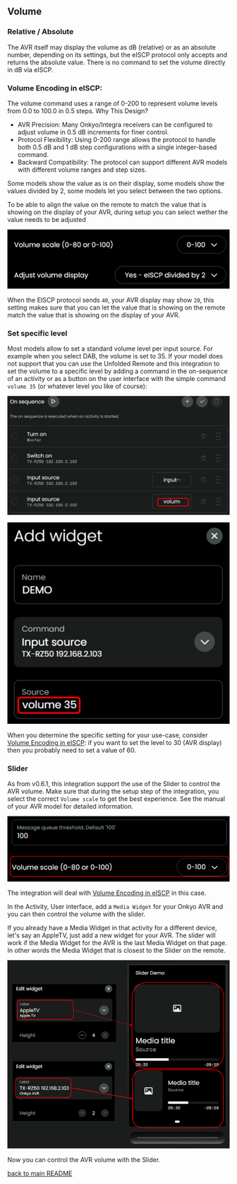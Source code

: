 ## Volume

### Relative / Absolute

The AVR itself may display the volume as dB (relative) or as an absolute number, depending on its settings, but the eISCP protocol only accepts and returns the absolute value. There is no command to set the volume directly in dB via eISCP.

### Volume Encoding in eISCP:

The volume command uses a range of 0-200 to represent volume levels from 0.0 to 100.0 in 0.5 steps. Why This Design?

- AVR Precision: Many Onkyo/Integra receivers can be configured to adjust volume in 0.5 dB increments for finer control.
- Protocol Flexibility: Using 0-200 range allows the protocol to handle both 0.5 dB and 1 dB step configurations with a single integer-based command.
- Backward Compatibility: The protocol can support different AVR models with different volume ranges and step sizes.

Some models show the value as is on their display, some models show the values divided by 2, some models let you select between the two options.

To be able to align the value on the remote to match the value that is showing on the display of your AVR, during setup you can select wether the value needs to be adjusted

![](../screenshots/adjust-volume-display.png)

When the EISCP protocol sends `40`, your AVR display may show `20`, this setting makes sure that you can let the value that is showing on the remote match the value that is showing on the display of your AVR.

### Set specific level

Most models allow to set a standard volume level per input source. For example when you select DAB, the volume is set to 35. If your model does not support that you can use the Unfolded Remote and this integration to set the volume to a specific level by adding a command in the on-sequence of an activity or as a button on the user interface with the simple command `volume 35` (or whatever level you like of course):

![](../screenshots/volume35-sequence.png)

![](../screenshots/volume35-widget.png)

When you determine the specific setting for your use-case, consider [Volume Encoding in eISCP](#volume-encoding-in-eiscp): if you want to set the level to 30 (AVR display) then you probably need to set a value of 60.

### Slider

As from v0.6.1, this integration support the use of the Slider to control the AVR volume. Make sure that during the setup step of the integration, you select the correct `Volume scale` to get the best experience. See the manual of your AVR model for detailed information.

![](../screenshots/volume-scale.png)

The integration will deal with [Volume Encoding in eISCP](#volume-encoding-in-eiscp) in this case.

In the Activity, User interface, add a `Media Widget` for your Onkyo AVR and you can then control the volume with the slider.

If you already have a Media Widget in that activity for a different device, let's say an AppleTV, just add a new widget for your AVR. The slider will work if the Media Widget for the AVR is the last Media Widget on that page. In other words the Media Widget that is closest to the Slider on the remote.

![](../screenshots//slider-widget.png)

Now you can control the AVR volume with the Slider.

[back to main README](../README.md#volume)
